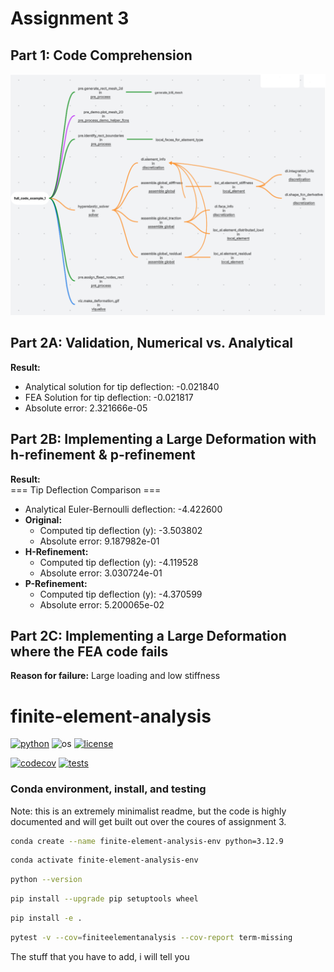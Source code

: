 # Assignment 3

## Part 1: Code Comprehension
![Assignment 3 Header Image](flowchart.PNG)

## Part 2A: Validation, Numerical vs. Analytical
**Result:**  
- Analytical solution for tip deflection: -0.021840  
- FEA Solution for tip deflection: -0.021817  
- Absolute error: 2.321666e-05  

## Part 2B: Implementing a Large Deformation with h-refinement & p-refinement
**Result:**  
=== Tip Deflection Comparison ===  
- Analytical Euler-Bernoulli deflection: -4.422600  
- **Original:**  
  - Computed tip deflection (y): -3.503802  
  - Absolute error: 9.187982e-01  
- **H-Refinement:**  
  - Computed tip deflection (y): -4.119528  
  - Absolute error: 3.030724e-01  
- **P-Refinement:**  
  - Computed tip deflection (y): -4.370599  
  - Absolute error: 5.200065e-02  

## Part 2C: Implementing a Large Deformation where the FEA code fails
**Reason for failure:** Large loading and low stiffness  

# finite-element-analysis

[![python](https://img.shields.io/badge/python-3.12-blue.svg)](https://www.python.org/)
![os](https://img.shields.io/badge/os-ubuntu%20|%20macos%20|%20windows-blue.svg)
[![license](https://img.shields.io/badge/license-MIT-green.svg)](https://github.com/sandialabs/sibl#license)

[![codecov](https://codecov.io/gh/Lejeune-Lab-Graduate-Course-Materials/finite-element-analysis/graph/badge.svg?token=p5DMvJ6byO)](https://codecov.io/gh/Lejeune-Lab-Graduate-Course-Materials/finite-element-analysis)
[![tests](https://github.com/Lejeune-Lab-Graduate-Course-Materials/finite-element-analysis/actions/workflows/tests.yml/badge.svg)](https://github.com/Lejeune-Lab-Graduate-Course-Materials/finite-element-analysis/actions)


### Conda environment, install, and testing

Note: this is an extremely minimalist readme, but the code is highly documented and will get built out over the coures of assignment 3.

```bash
conda create --name finite-element-analysis-env python=3.12.9
```

```bash
conda activate finite-element-analysis-env
```

```bash
python --version
```

```bash
pip install --upgrade pip setuptools wheel
```

```bash
pip install -e .
```

```bash
pytest -v --cov=finiteelementanalysis --cov-report term-missing
```



The stuff that you have to add, i will tell you
